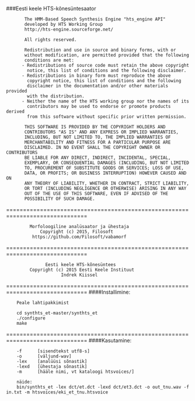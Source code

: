 ###Eesti keele HTS-kõnesüntesaator

           The HMM-Based Speech Synthesis Engine "hts_engine API"  
           developed by HTS Working Group                          
           http://hts-engine.sourceforge.net/                      

           All rights reserved.

           Redistribution and use in source and binary forms, with or
           without modification, are permitted provided that the following
           conditions are met:
          - Redistributions of source code must retain the above copyright
            notice, this list of conditions and the following disclaimer.
          - Redistributions in binary form must reproduce the above
            copyright notice, this list of conditions and the following
            disclaimer in the documentation and/or other materials provided
            with the distribution.
          - Neither the name of the HTS working group nor the names of its
            contributors may be used to endorse or promote products derived
            from this software without specific prior written permission.

           THIS SOFTWARE IS PROVIDED BY THE COPYRIGHT HOLDERS AND
           CONTRIBUTORS "AS IS" AND ANY EXPRESS OR IMPLIED WARRANTIES,
           INCLUDING, BUT NOT LIMITED TO, THE IMPLIED WARRANTIES OF
           MERCHANTABILITY AND FITNESS FOR A PARTICULAR PURPOSE ARE
           DISCLAIMED. IN NO EVENT SHALL THE COPYRIGHT OWNER OR CONTRIBUTORS
           BE LIABLE FOR ANY DIRECT, INDIRECT, INCIDENTAL, SPECIAL,
           EXEMPLARY, OR CONSEQUENTIAL DAMAGES (INCLUDING, BUT NOT LIMITED
           TO, PROCUREMENT OF SUBSTITUTE GOODS OR SERVICES; LOSS OF USE,
           DATA, OR PROFITS; OR BUSINESS INTERRUPTION) HOWEVER CAUSED AND ON
           ANY THEORY OF LIABILITY, WHETHER IN CONTRACT, STRICT LIABILITY,
           OR TORT (INCLUDING NEGLIGENCE OR OTHERWISE) ARISING IN ANY WAY
           OUT OF THE USE OF THIS SOFTWARE, EVEN IF ADVISED OF THE
           POSSIBILITY OF SUCH DAMAGE.


==============================================================================

             Morfoloogiline analüsaator ja ühestaja                
                 Copyright (c) 2015, Filosoft                      
              https://github.com/Filosoft/vabamorf                 


==============================================================================

                   Eesti keele HTS-kõnesüntees                     
             Copyright (c) 2015 Eesti Keele Instituut              
                         Indrek Kiissel                            

==============================================================================
####Installimine:<br>

    	Peale lahtipakkimist

        cd synthts_et-master/synthts_et
        ./configure
        make


==============================================================================
####Kasutamine:<br>

		-f 		[sisendtekst utf8-s] 
		-o 		[väljund-wav] 
		-lex 	[analüüsi sõnastik] 
		-lexd	[ühestaja sõnastik] 
		-m 		[hääle nimi, vt kataloogi htsvoices/]
		
		näide:
		bin/synthts_et -lex dct/et.dct -lexd dct/et3.dct -o out_tnu.wav -f in.txt -m htsvoices/eki_et_tnu.htsvoice
